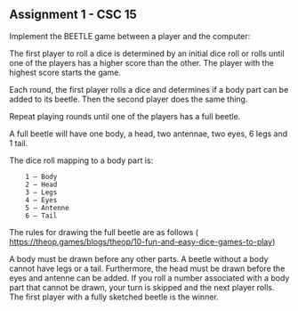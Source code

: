 ## Assignment 1 - CSC 15

Implement the BEETLE game between a player and the computer: 

The first player to roll a dice is determined by an initial dice roll or rolls until one of the players has a higher score than the other. The player with the highest score starts the game.

Each round, the first player rolls a dice and determines if a body part can be added to its beetle. Then the second player does the same thing. 

Repeat playing rounds until one of the players has a full beetle.  

A full beetle will have one body, a head, two antennae, two eyes, 6 legs and  1 tail.   

The dice roll mapping to a body part is:

        1 – Body
        2 – Head
        3 – Legs
        4 – Eyes
        5 – Antenne
        6 – Tail

The rules for drawing the full beetle are as follows (
https://theop.games/blogs/theop/10-fun-and-easy-dice-games-to-play)

A body must be drawn before any other parts. A beetle without a body cannot have legs or a tail. Furthermore, the head must be drawn before the eyes and antenne can be added. If you roll a number associated with a body part that cannot be drawn, your turn is skipped and the next player rolls. The first player with a fully sketched beetle is the winner. 
